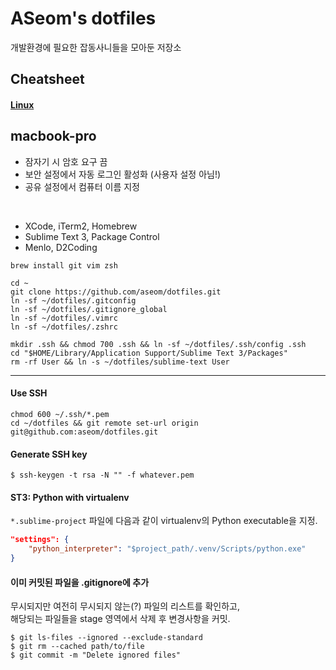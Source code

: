 ASeom's dotfiles
================

개발환경에 필요한 잡동사니들을 모아둔 저장소


## Cheatsheet

#### [Linux](docs/cheatsheet-linux.md)


## macbook-pro

- 잠자기 시 암호 요구 끔
- 보안 설정에서 자동 로그인 활성화 (사용자 설정 아님!)
- 공유 설정에서 컴퓨터 이름 지정

&nbsp;
- XCode, iTerm2, Homebrew
- Sublime Text 3, Package Control
- Menlo, D2Coding

```Shell
brew install git vim zsh
```

```Shell
cd ~
git clone https://github.com/aseom/dotfiles.git
ln -sf ~/dotfiles/.gitconfig
ln -sf ~/dotfiles/.gitignore_global
ln -sf ~/dotfiles/.vimrc
ln -sf ~/dotfiles/.zshrc

mkdir .ssh && chmod 700 .ssh && ln -sf ~/dotfiles/.ssh/config .ssh
cd "$HOME/Library/Application Support/Sublime Text 3/Packages"
rm -rf User && ln -s ~/dotfiles/sublime-text User
```

---

#### Use SSH
```Shell
chmod 600 ~/.ssh/*.pem
cd ~/dotfiles && git remote set-url origin git@github.com:aseom/dotfiles.git
```

#### Generate SSH key
```Shell
$ ssh-keygen -t rsa -N "" -f whatever.pem
```

#### ST3: Python with virtualenv

`*.sublime-project` 파일에 다음과 같이 virtualenv의 Python executable을 지정.

```JSON
"settings": {
	"python_interpreter": "$project_path/.venv/Scripts/python.exe"
}
```

#### 이미 커밋된 파일을 .gitignore에 추가

무시되지만 여전히 무시되지 않는(?) 파일의 리스트를 확인하고,  
해당되는 파일들을 stage 영역에서 삭제 후 변경사항을 커밋.

	$ git ls-files --ignored --exclude-standard
	$ git rm --cached path/to/file
	$ git commit -m "Delete ignored files"
